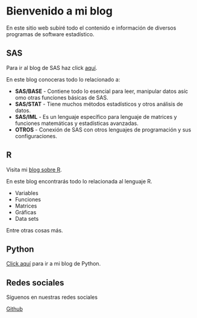 # Bienvenido a mi blog

En este sitio web subiré todo el contenido e información de diversos programas de software estadístico.

## SAS

Para ir al blog de SAS haz click [aquí](sas/intro_sas/index.html).

En este blog conoceras todo lo relacionado a:

* **SAS/BASE** - Contiene todo lo esencial para leer, manipular datos asíc omo otras funciones básicas de SAS.
* **SAS/STAT** - Tiene muchos métodos estadísticos y otros análisis de datos.
* **SAS/IML** - Es un lenguaje específico para lenguaje de matrices y funciones matemáticas y estadísticas avanzadas.
* **OTROS** - Conexión de SAS con otros lenguajes de programación y sus configuraciones.

## R

Visita mi [blog sobre R](r/intro_r/index.html).

En este blog encontrarás todo lo relacionada al lenguaje R.

* Variables
* Funciones
* Matrices
* Gráficas
* Data sets

Entre otras cosas más.

## Python

[Click aquí](python/intro_python/index.html) para ir a mi blog de Python.

## Redes sociales

Síguenos en nuestras redes sociales

[Github](https://github.com/FranciscoAriel)
